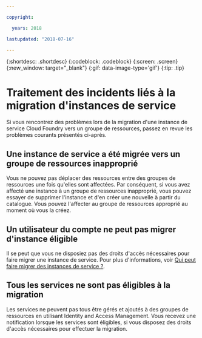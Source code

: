 ```yaml
---

copyright:

  years: 2018

lastupdated: "2018-07-16"

---
```


{:shortdesc: .shortdesc}
{:codeblock: .codeblock}
{:screen: .screen}
{:new_window: target="_blank"}
{:gif: data-image-type='gif'}
{:tip: .tip}

# Traitement des incidents liés à la migration d'instances de service

Si vous rencontrez des problèmes lors de la migration d'une instance de service Cloud Foundry vers un groupe de ressources, passez en revue les problèmes courants présentés ci-après.

## Une instance de service a été migrée vers un groupe de ressources inapproprié

Vous ne pouvez pas déplacer des ressources entre des groupes de ressources une fois qu'elles sont affectées. Par conséquent, si vous avez affecté une instance à un groupe de ressources inapproprié, vous pouvez essayer de supprimer l'instance et d'en créer une nouvelle à partir du catalogue. Vous pouvez l'affecter au groupe de ressources approprié au moment où vous la créez.

## Un utilisateur du compte ne peut pas migrer d'instance éligible

Il se peut que vous ne disposiez pas des droits d'accès nécessaires pour faire migrer une instance de service. Pour plus d'informations, voir [Qui peut faire migrer des instances de service ?](/docs/resources/instance_migration.html#whocanmigrate).

## Tous les services ne sont pas éligibles à la migration

Les services ne peuvent pas tous être gérés et ajoutés à des groupes de ressources en utilisant Identity and Access Management. Vous recevez une notification lorsque les services sont éligibles, si vous disposez des droits d'accès nécessaires pour effectuer la migration.

